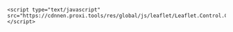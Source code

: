 
  <link rel="stylesheet" href="https://unpkg.com/leaflet@1.7.1/dist/leaflet.css" integrity="sha512-xodZBNTC5n17Xt2atTPuE1HxjVMSvLVW9ocqUKLsCC5CXdbqCmblAshOMAS6/keqq/sMZMZ19scR4PsZChSR7A==" crossorigin="">
  
  <script src="https://unpkg.com/leaflet@1.7.1/dist/leaflet.js" integrity="sha512-XQoYMqMTK8LvdxXYG3nZ448hOEQiglfqkJs1NOQV44cWnUrBc8PkAOcXy20w0vlaXaVUearIOBhiXZ5V3ynxwA==" crossorigin=""></script>
	<script type="text/javascript" src="https://cdnnen.proxi.tools/res/global/js/leaflet/Leaflet.Control.Custom.js"></script>
<style>

.location-infobox {
    background: #fff;
    border-radius: 2px;
    padding: 9px 11px;
    box-shadow: rgba(0, 0, 0, 0.3) 0px 1px 4px -1px;
    font-family: Roboto, Arial, sans-serif;
    font-size: 12px;
	text-align: left;
    line-height: 16px;
    color: #5B5B5B;
    width: 100%;
}
.location-infobox .placecard__container {
    display: grid;
    grid-template-columns: 3fr 1fr;
}

.location-infobox .placecard__business-name {
    font-weight: bold;
	text-align: left;
    font-size: 14px;
    line-height: 17px;
    color: #000;
    margin-bottom: 5px;
}

</style>

 	
<div id="map" style="width: 490px; height: 600px;"></div>
<script>
	let map = null;
	let placecard = "\n                   <div class=\"placecard__left\">\n                <p class=\"placecard__business-name\">Créneaux d'entraînement<\p>\n  Mercredi : 20h00 / 22h00 - Gymnase Broustal     <br/>  Vendredi : 20h00 / 22h00 - Gymnase Rousseau <br/>           Samedi : 09h30 / 12h00 - Gymnase Gagarine<br>\n             <\p>\n            ";
  
	let zoom = 15;
	let mapType = false;
        let scale = false;
	   function initMap() {
            
                            
                map = L.map('map', {
                    center: [48.78091491800281, 1.9872312511900436],
                    zoom: zoom,
                    zoomControl: false,
                    gestureHandling: true,
                    attributionControl: '<a href="https://cartodream.wixsite.com/website-1">Cartodream</a> , <a href="https://www.openstreetmap.fr/">OSM</a>'
                });

		var LeafIcon = L.Icon.extend({
		options: {
			iconSize:     [80, 80],
		}
	});
	L.tileLayer('http://{s}.tile.openstreetmap.fr/osmfr/{z}/{x}/{y}.png', {
		attribution: '<a href="https://cartodream.wixsite.com/website-1">Cartodream</a> , <a href="https://www.openstreetmap.fr/">OSM</a>',
	
	}).addTo(map);
	
        var BroustalIcon = new LeafIcon({iconUrl: 'https://aot-badminton-draft.webnode.fr/_files/200000675-8142c8142e/Volant_BROUSTAL.png'}); 
	var RousseauIcon = new LeafIcon({iconUrl: 'https://aot-badminton-draft.webnode.fr/_files/200000677-0d0100d013/Volant_ROUSSEAU.png'});
	var GagarineIcon = new LeafIcon({iconUrl: 'https://aot-badminton-draft.webnode.fr/_files/200000676-6665b6665e/Volant_GAGARINE.png'});               
	
	L.marker([48.78275817457628, 1.9787277927155338],{icon: BroustalIcon}).addTo(map)
			.bindPopup("<b>Gymnase Anne-Marie et André Broustal</b><br/>6 Avenue Ludwig Van Beethoven 78190 Trappes<br /><b><img src='https://aot-badminton.fr/_files/200000272-b5bd2b6b4e/Broustal.PNG' target='_blank' width='100%' height='100%'/></b><br /><a href=\"https:\/\/maps.google.com\/maps\/dir\/\/Gymnase Broustal 78190 Trappes\" target=\"_blank\"><b>Itinéraire</b></a>")

	L.marker([48.776327111701995, 1.9959440828648392],{icon: RousseauIcon}).addTo(map)
			.bindPopup("<b>Gymnase Rousseau</b><br/>2 rue Alfred Costes 78190 Trappes<br /><b><img src='https://aot-badminton.fr/_files/200000271-f0308f12a6/Rousseau%20Trappes.PNG' target='_blank' width='100%' height='100%'/></b><br /><a href=\"https:\/\/maps.google.com\/maps\/dir\/\/2 Rue Alfred Costes 78190 Trappes\" target=\"_blank\"><b>Itinéraire</b></a>")	

	L.marker([48.77606004609193, 1.9796608345104458],{icon: GagarineIcon}).addTo(map)
			.bindPopup("<b>Gymnase Gagarine</b><br/>4 Rue Pierre Courtade 78190 Trappes<br /><b><img src='https://aot-badminton-draft.webnode.fr/_files/200000669-23a7b23a7d/Gargarine%20Trappes.JPG' target='_blank' width='100%' height='100%'/></b><br /><a href=\"https:\/\/maps.google.com\/maps\/dir\/\/Complexe Sportif Youri Gagarine 78190 Trappes\" target=\"_blank\"><b>Itinéraire</b></a>");

	    if(scale) {
                    L.control.scale({
                        position: 'bottomright',
                        imperial: false
                    }).addTo(map);
                }
                L.control.zoom({
                    position: 'bottomright',
                }).addTo(map);
                
                                    
                    L.control.custom({
                        position: 'topleft',
                        content: placecard,
                        classes: 'location-infobox',
                        /*
                        style: {
                            width: '200px',
                            margin: '10px',
                            padding: '5px 10px',
                            background: '#fff',
                        },
                         */
                    }).addTo(map);
                    
                                        
        }
        

                    window.onload = function(){
                initMap();
            };
</script>
